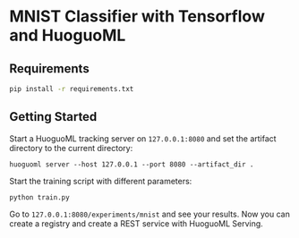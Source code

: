 # MNIST Classifier with Tensorflow and HuoguoML

## Requirements

```bash
pip install -r requirements.txt
```

## Getting Started

Start a HuoguoML tracking server on `127.0.0.1:8080` and set the artifact directory to the current directory:

```
huoguoml server --host 127.0.0.1 --port 8080 --artifact_dir .
```

Start the training script with different parameters:

```
python train.py
```

Go to `127.0.0.1:8080/experiments/mnist` and see your results. Now you can create a registry and create a REST service with HuoguoML Serving.
